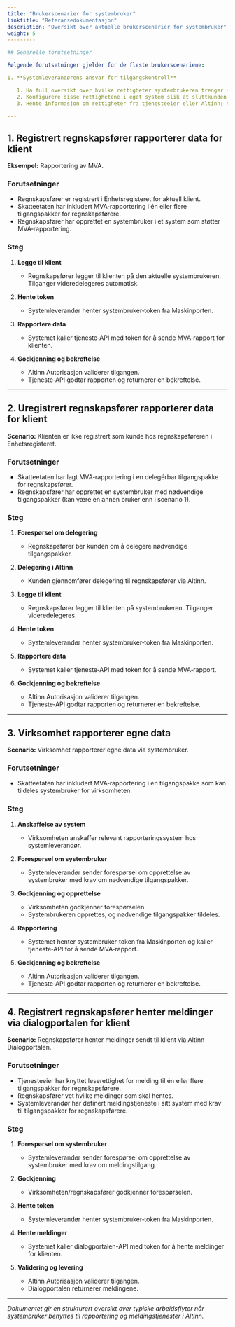 ```yaml
---
title: "Brukerscenarier for systembruker"
linktitle: "Referansedokumentasjon"
description: "Oversikt over aktuelle brukerscenarier for systembruker"
weight: 5
---------

## Generelle forutsetninger

Følgende forutsetninger gjelder for de fleste brukerscenariene:

1. **Systemleverandørens ansvar for tilgangskontroll**

   1. Ha full oversikt over hvilke rettigheter systembrukeren trenger (f.eks. tilgangspakker eller enkeltrettigheter for MVA‑rapportering).
   2. Konfigurere disse rettighetene i eget system slik at sluttkunden kan tildeles nødvendige rettigheter.
   3. Hente informasjon om rettigheter fra tjenesteeier eller Altinn; tjenesteeiere må tydelig kommunisere krav til rettigheter.

---
```


## 1. Registrert regnskapsfører rapporterer data for klient

**Eksempel:** Rapportering av MVA.

### Forutsetninger

* Regnskapsfører er registrert i Enhetsregisteret for aktuell klient.
* Skatteetaten har inkludert MVA‑rapportering i én eller flere tilgangspakker for regnskapsførere.
* Regnskapsfører har opprettet en systembruker i et system som støtter MVA‑rapportering.

### Steg

1. **Legge til klient**

   * Regnskapsfører legger til klienten på den aktuelle systembrukeren. Tilganger videredelegeres automatisk.
2. **Hente token**

   * Systemleverandør henter systembruker‑token fra Maskinporten.
3. **Rapportere data**

   * Systemet kaller tjeneste‑API med token for å sende MVA‑rapport for klienten.
4. **Godkjenning og bekreftelse**

   * Altinn Autorisasjon validerer tilgangen.
   * Tjeneste‑API godtar rapporten og returnerer en bekreftelse.

---

## 2. Uregistrert regnskapsfører rapporterer data for klient

**Scenario:** Klienten er ikke registrert som kunde hos regnskapsføreren i Enhetsregisteret.

### Forutsetninger

* Skatteetaten har lagt MVA‑rapportering i en delegérbar tilgangspakke for regnskapsfører.
* Regnskapsfører har opprettet en systembruker med nødvendige tilgangspakker (kan være en annen bruker enn i scenario 1).

### Steg

1. **Forespørsel om delegering**

   * Regnskapsfører ber kunden om å delegere nødvendige tilgangspakker.
2. **Delegering i Altinn**

   * Kunden gjennomfører delegering til regnskapsfører via Altinn.
3. **Legge til klient**

   * Regnskapsfører legger til klienten på systembrukeren. Tilganger videredelegeres.
4. **Hente token**

   * Systemleverandør henter systembruker‑token fra Maskinporten.
5. **Rapportere data**

   * Systemet kaller tjeneste‑API med token for å sende MVA‑rapport.
6. **Godkjenning og bekreftelse**

   * Altinn Autorisasjon validerer tilgangen.
   * Tjeneste‑API godtar rapporten og returnerer en bekreftelse.

---

## 3. Virksomhet rapporterer egne data

**Scenario:** Virksomhet rapporterer egne data via systembruker.

### Forutsetninger

* Skatteetaten har inkludert MVA‑rapportering i en tilgangspakke som kan tildeles systembruker for virksomheten.

### Steg

1. **Anskaffelse av system**

   * Virksomheten anskaffer relevant rapporteringssystem hos systemleverandør.
2. **Forespørsel om systembruker**

   * Systemleverandør sender forespørsel om opprettelse av systembruker med krav om nødvendige tilgangspakker.
3. **Godkjenning og opprettelse**

   * Virksomheten godkjenner forespørselen.
   * Systembrukeren opprettes, og nødvendige tilgangspakker tildeles.
4. **Rapportering**

   * Systemet henter systembruker‑token fra Maskinporten og kaller tjeneste‑API for å sende MVA‑rapport.
5. **Godkjenning og bekreftelse**

   * Altinn Autorisasjon validerer tilgangen.
   * Tjeneste‑API godtar rapporten og returnerer en bekreftelse.

---

## 4. Registrert regnskapsfører henter meldinger via dialogportalen for klient

**Scenario:** Regnskapsfører henter meldinger sendt til klient via Altinn Dialogportalen.

### Forutsetninger

* Tjenesteeier har knyttet leserettighet for melding til én eller flere tilgangspakker for regnskapsførere.
* Regnskapsfører vet hvilke meldinger som skal hentes.
* Systemleverandør har definert meldingstjeneste i sitt system med krav til tilgangspakker for regnskapsførere.

### Steg

1. **Forespørsel om systembruker**

   * Systemleverandør sender forespørsel om opprettelse av systembruker med krav om meldingstilgang.
2. **Godkjenning**

   * Virksomheten/regnskapsfører godkjenner forespørselen.
3. **Hente token**

   * Systemleverandør henter systembruker‑token fra Maskinporten.
4. **Hente meldinger**

   * Systemet kaller dialogportalen-API med token for å hente meldinger for klienten.
5. **Validering og levering**

   * Altinn Autorisasjon validerer tilgangen.
   * Dialogportalen returnerer meldingene.

---

*Dokumentet gir en strukturert oversikt over typiske arbeidsflyter når systembruker benyttes til rapportering og meldingstjenester i Altinn.*
